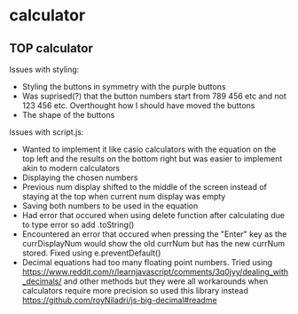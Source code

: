 # calculator
TOP calculator
------------------------
Issues with styling:
- Styling the buttons in symmetry with the purple buttons
- Was suprised(?) that the button numbers start from 789 456 etc and not 123 456 etc. Overthought how I should have moved the buttons
- The shape of the buttons

Issues with script.js:
- Wanted to implement it like casio calculators with the equation on the top left and the results on the bottom right but was easier to implement akin to modern calculators
- Displaying the chosen numbers
- Previous num display shifted to the middle of the screen instead of staying at the top when current num display was empty
- Saving both numbers to be used in the equation
- Had error that occured when using delete function after calculating due to type error so add .toString()
- Encountered an error that occured when pressing the "Enter" key as the currDisplayNum would show the old currNum but has the new currNum stored. Fixed using e.preventDefault()
- Decimal equations had too many floating point numbers. Tried using https://www.reddit.com/r/learnjavascript/comments/3q0jyy/dealing_with_decimals/ and other methods but they were all workarounds when calculators require more precision so used this library instead https://github.com/royNiladri/js-big-decimal#readme 